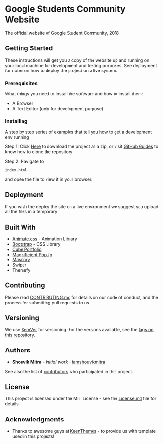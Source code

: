 # Google Students Community Website

The official website of Google Student Community, 2018

## Getting Started

These instructions will get you a copy of the website up and running on your local machine for development and testing purposes. See deployment for notes on how to deploy the project on a live system.

### Prerequisites

What things you need to install the software and how to install them:
* A Browser
* A Text Editor (only for development purpose)

### Installing

A step by step series of examples that tell you how to get a development env running

Step 1: Click [Here](https://github.com/iamshouvikmitra/Google-Students-Community/archive/master.zip) to download the project as a zip, or visit [GitHub Guides](https://help.github.com/articles/cloning-a-repository/) to know how to clone the repository

Step 2: Navigate to 
```
index.html
```
and open the file to view it in your browser.

## Deployment

If you wish the deploy the site on a live environment we suggest you upload all the files in a temporary 

## Built With

* [Animate.css](https://daneden.github.io/animate.css/) - Animation Library
* [Bootstrap](https://getbootstrap.com) - CSS Library
* [Cube Portfolio](scriptpie.com/cubeportfolio/live-preview/)
* [Magnificient PopUp](dimsemenov.com/plugins/magnific-popup/)
* [Masonry](https://masonry.desandro.com/)
* [Swiper](idangero.us/swiper/)
* Themefy

## Contributing

Please read [CONTRIBUTING.md](CONTRIBUTING.md) for details on our code of conduct, and the process for submitting pull requests to us.

## Versioning

We use [SemVer](http://semver.org/) for versioning. For the versions available, see the [tags on this repository](https://github.com/your/project/tags). 

## Authors

* **Shouvik Mitra** - *Initial work* - [iamshouvikmitra](https://github.com/iamshouvikmitra)

See also the list of [contributors](https://github.com/gscdit/Official-Website/graphs/contributors) who participated in this project.

## License

This project is licensed under the MIT License - see the [License.md](License.md) file for details

## Acknowledgments

* Thanks to awesome guys at [KeenThemes](keenthemes.com/) - to provide us with template used in this projects!
